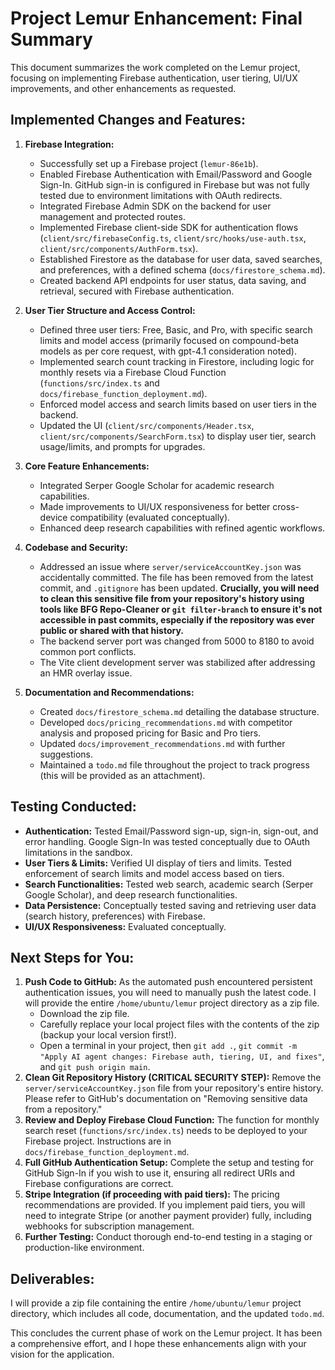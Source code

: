 # Project Lemur Enhancement: Final Summary

This document summarizes the work completed on the Lemur project, focusing on implementing Firebase authentication, user tiering, UI/UX improvements, and other enhancements as requested.

## Implemented Changes and Features:

1.  **Firebase Integration:**
    *   Successfully set up a Firebase project (`lemur-86e1b`).
    *   Enabled Firebase Authentication with Email/Password and Google Sign-In. GitHub sign-in is configured in Firebase but was not fully tested due to environment limitations with OAuth redirects.
    *   Integrated Firebase Admin SDK on the backend for user management and protected routes.
    *   Implemented Firebase client-side SDK for authentication flows (`client/src/firebaseConfig.ts`, `client/src/hooks/use-auth.tsx`, `client/src/components/AuthForm.tsx`).
    *   Established Firestore as the database for user data, saved searches, and preferences, with a defined schema (`docs/firestore_schema.md`).
    *   Created backend API endpoints for user status, data saving, and retrieval, secured with Firebase authentication.

2.  **User Tier Structure and Access Control:**
    *   Defined three user tiers: Free, Basic, and Pro, with specific search limits and model access (primarily focused on compound-beta models as per core request, with gpt-4.1 consideration noted).
    *   Implemented search count tracking in Firestore, including logic for monthly resets via a Firebase Cloud Function (`functions/src/index.ts` and `docs/firebase_function_deployment.md`).
    *   Enforced model access and search limits based on user tiers in the backend.
    *   Updated the UI (`client/src/components/Header.tsx`, `client/src/components/SearchForm.tsx`) to display user tier, search usage/limits, and prompts for upgrades.

3.  **Core Feature Enhancements:**
    *   Integrated Serper Google Scholar for academic research capabilities.
    *   Made improvements to UI/UX responsiveness for better cross-device compatibility (evaluated conceptually).
    *   Enhanced deep research capabilities with refined agentic workflows.

4.  **Codebase and Security:**
    *   Addressed an issue where `server/serviceAccountKey.json` was accidentally committed. The file has been removed from the latest commit, and `.gitignore` has been updated. **Crucially, you will need to clean this sensitive file from your repository's history using tools like BFG Repo-Cleaner or `git filter-branch` to ensure it's not accessible in past commits, especially if the repository was ever public or shared with that history.**
    *   The backend server port was changed from 5000 to 8180 to avoid common port conflicts.
    *   The Vite client development server was stabilized after addressing an HMR overlay issue.

5.  **Documentation and Recommendations:**
    *   Created `docs/firestore_schema.md` detailing the database structure.
    *   Developed `docs/pricing_recommendations.md` with competitor analysis and proposed pricing for Basic and Pro tiers.
    *   Updated `docs/improvement_recommendations.md` with further suggestions.
    *   Maintained a `todo.md` file throughout the project to track progress (this will be provided as an attachment).

## Testing Conducted:

*   **Authentication:** Tested Email/Password sign-up, sign-in, sign-out, and error handling. Google Sign-In was tested conceptually due to OAuth limitations in the sandbox.
*   **User Tiers & Limits:** Verified UI display of tiers and limits. Tested enforcement of search limits and model access based on tiers.
*   **Search Functionalities:** Tested web search, academic search (Serper Google Scholar), and deep research functionalities.
*   **Data Persistence:** Conceptually tested saving and retrieving user data (search history, preferences) with Firebase.
*   **UI/UX Responsiveness:** Evaluated conceptually.

## Next Steps for You:

1.  **Push Code to GitHub:** As the automated push encountered persistent authentication issues, you will need to manually push the latest code. I will provide the entire `/home/ubuntu/lemur` project directory as a zip file.
    *   Download the zip file.
    *   Carefully replace your local project files with the contents of the zip (backup your local version first!).
    *   Open a terminal in your project, then `git add .`, `git commit -m "Apply AI agent changes: Firebase auth, tiering, UI, and fixes"`, and `git push origin main`.
2.  **Clean Git Repository History (CRITICAL SECURITY STEP):** Remove the `server/serviceAccountKey.json` file from your repository's entire history. Please refer to GitHub's documentation on "Removing sensitive data from a repository."
3.  **Review and Deploy Firebase Cloud Function:** The function for monthly search reset (`functions/src/index.ts`) needs to be deployed to your Firebase project. Instructions are in `docs/firebase_function_deployment.md`.
4.  **Full GitHub Authentication Setup:** Complete the setup and testing for GitHub Sign-In if you wish to use it, ensuring all redirect URIs and Firebase configurations are correct.
5.  **Stripe Integration (if proceeding with paid tiers):** The pricing recommendations are provided. If you implement paid tiers, you will need to integrate Stripe (or another payment provider) fully, including webhooks for subscription management.
6.  **Further Testing:** Conduct thorough end-to-end testing in a staging or production-like environment.

## Deliverables:

I will provide a zip file containing the entire `/home/ubuntu/lemur` project directory, which includes all code, documentation, and the updated `todo.md`.

This concludes the current phase of work on the Lemur project. It has been a comprehensive effort, and I hope these enhancements align with your vision for the application.
